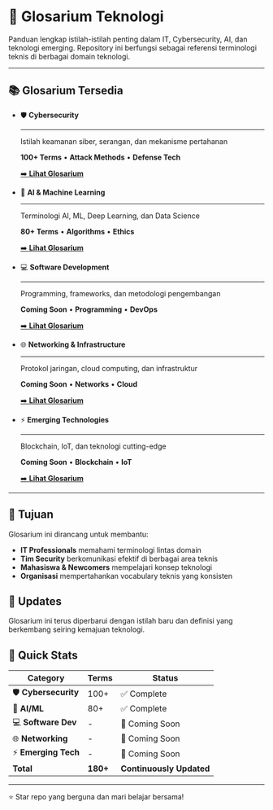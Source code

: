 # 🔬 Glosarium Teknologi

Panduan lengkap istilah-istilah penting dalam IT, Cybersecurity, AI, dan teknologi emerging. Repository ini berfungsi sebagai referensi terminologi teknis di berbagai domain teknologi.

---

## 📚 Glosarium Tersedia

<div class="grid cards" markdown>

-   🛡️ **Cybersecurity**

    ---

    Istilah keamanan siber, serangan, dan mekanisme pertahanan
    
    **100+ Terms** • **Attack Methods** • **Defense Tech**

    [➡️ **Lihat Glosarium**](cybersecurity/README.md)

-   🤖 **AI & Machine Learning**

    ---

    Terminologi AI, ML, Deep Learning, dan Data Science
    
    **80+ Terms** • **Algorithms** • **Ethics**

    [➡️ **Lihat Glosarium**](ai-ml/README.md)

-   💻 **Software Development**

    ---

    Programming, frameworks, dan metodologi pengembangan
    
    **Coming Soon** • **Programming** • **DevOps**

    [➡️ **Lihat Glosarium**](software-dev/README.md)

-   🌐 **Networking & Infrastructure**

    ---

    Protokol jaringan, cloud computing, dan infrastruktur
    
    **Coming Soon** • **Networks** • **Cloud**

    [➡️ **Lihat Glosarium**](networking/README.md)

-   ⚡ **Emerging Technologies**

    ---

    Blockchain, IoT, dan teknologi cutting-edge
    
    **Coming Soon** • **Blockchain** • **IoT**

    [➡️ **Lihat Glosarium**](emerging-tech/README.md)

</div>

---

## 🎯 Tujuan

Glosarium ini dirancang untuk membantu:

- **IT Professionals** memahami terminologi lintas domain
- **Tim Security** berkomunikasi efektif di berbagai area teknis
- **Mahasiswa & Newcomers** mempelajari konsep teknologi
- **Organisasi** mempertahankan vocabulary teknis yang konsisten

## 🔄 Updates

Glosarium ini terus diperbarui dengan istilah baru dan definisi yang berkembang seiring kemajuan teknologi.

## 🚀 Quick Stats

| Category | Terms | Status |
|----------|-------|--------|
| 🛡️ **Cybersecurity** | 100+ | ✅ Complete |
| 🤖 **AI/ML** | 80+ | ✅ Complete |
| 💻 **Software Dev** | - | 🚧 Coming Soon |
| 🌐 **Networking** | - | 🚧 Coming Soon |
| ⚡ **Emerging Tech** | - | 🚧 Coming Soon |
| **Total** | **180+** | **Continuously Updated** |

---
⭐ Star repo yang berguna dan mari belajar bersama!
